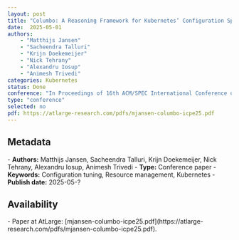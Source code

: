 ```yaml
---
layout: post
title: "Columbo: A Reasoning Framework for Kubernetes’ Configuration Space"
date:  2025-05-01
authors: 
    - "Matthijs Jansen" 
    - "Sacheendra Talluri"
    - "Krijn Doekemeijer" 
    - "Nick Tehrany"
    - "Alexandru Iosup"
    - "Animesh Trivedi"
categories: Kubernetes
status: Done
conference: "In Proceedings of 16th ACM/SPEC International Conference on Performance Engineering (ICPE'25)"
type: "conference"
selected: no
pdf: https://atlarge-research.com/pdfs/mjansen-columbo-icpe25.pdf
---
```


<h2>Metadata</h2>
- <b>Authors:</b> Matthijs Jansen, Sacheendra Talluri,  Krijn Doekemeijer,  Nick Tehrany, Alexandru Iosup, Animesh Trivedi
- <b>Type:</b> Conference paper
- <b>Keywords:</b> Configuration tuning, Resource management, Kubernetes
- <b>Publish date:</b> 2025-05-?

<h2>Availability</h2>
- Paper at AtLarge: [mjansen-columbo-icpe25.pdf](https://atlarge-research.com/pdfs/mjansen-columbo-icpe25.pdf).
